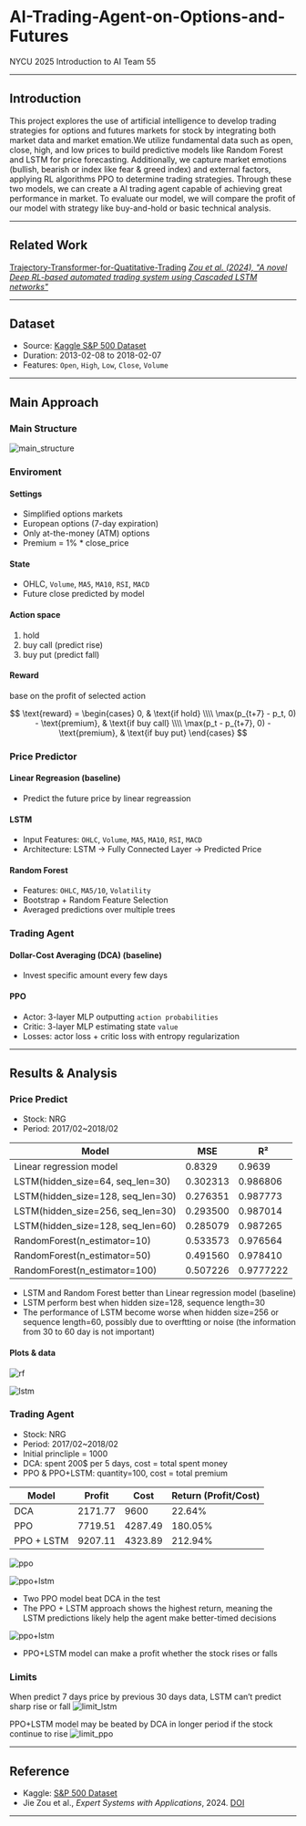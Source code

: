 # AI-Trading-Agent-on-Options-and-Futures
NYCU 2025 Introduction to AI Team 55

---

## Introduction

This project explores the use of artificial intelligence to develop trading strategies for options and futures markets for stock by integrating both market data and market emation.We utilize fundamental data such as open, close, high, and low prices to build predictive models like Random Forest and LSTM for price forecasting. Additionally, we capture market emotions (bullish, bearish or index like fear & greed index) and external factors, applying RL algorithms PPO to determine trading strategies. Through these two models, we can create a AI trading agent capable of achieving great performance in market. To evaluate our model, we will compare the profit of our model with strategy like buy-and-hold or basic technical analysis.

---

## Related Work

[Trajectory-Transformer-for-Quatitative-Trading](https://github.com/KJLdefeated/Trajectory-Transformer-for-Quatitative-Trading)
[*Zou et al. (2024), "A novel Deep RL-based automated trading system using Cascaded LSTM networks"*](https://arxiv.org/abs/2212.02721)

---
## Dataset

- Source: [Kaggle S&P 500 Dataset](https://www.kaggle.com/datasets/camnugent/sandp500)
- Duration: 2013-02-08 to 2018-02-07
- Features: `Open`, `High`, `Low`, `Close`, `Volume`

---
## Main Approach

### Main Structure

![main_structure](image/main_structure_white.png)

### Enviroment

#### Settings

- Simplified options markets
- European options (7-day expiration)
- Only at-the-money (ATM) options
- Premium = 1% * close_price

#### State

- OHLC, `Volume`, `MA5`, `MA10`, `RSI`, `MACD`
- Future close predicted by model

#### Action space

1. hold
2. buy call (predict rise)
3. buy put (predict fall)

#### Reward

base on the profit of selected action

$$
\text{reward} =
\begin{cases}
0, & \text{if hold} \\\\
\max(p_{t+7} - p_t, 0) - \text{premium}, & \text{if buy call} \\\\
\max(p_t - p_{t+7}, 0) - \text{premium}, & \text{if buy put}
\end{cases}
$$


### Price Predictor

#### Linear Regreasion (baseline)

- Predict the future price by linear regreassion

#### LSTM

- Input Features: `OHLC`, `Volume`, `MA5`, `MA10`, `RSI`, `MACD`
- Architecture: LSTM → Fully Connected Layer → Predicted Price

#### Random Forest

- Features: `OHLC`, `MA5/10`, `Volatility`
- Bootstrap + Random Feature Selection
- Averaged predictions over multiple trees

### Trading Agent

#### Dollar-Cost Averaging (DCA) (baseline)

- Invest specific amount every few days

#### PPO

- Actor: 3-layer MLP outputting `action probabilities`
- Critic: 3-layer MLP estimating state `value`
- Losses: actor loss + critic loss with entropy regularization

---
## Results & Analysis

### Price Predict

- Stock: NRG
- Period: 2017/02~2018/02

| Model                                      | MSE      | R²        |
|-------------------------------------------|----------|-----------|
| Linear regression model                   | 0.8329   | 0.9639    |
| LSTM(hidden_size=64, seq_len=30)          | 0.302313 | 0.986806  |
| LSTM(hidden_size=128, seq_len=30)         | 0.276351 | 0.987773  |
| LSTM(hidden_size=256, seq_len=30)         | 0.293500 | 0.987014  |
| LSTM(hidden_size=128, seq_len=60)         | 0.285079 | 0.987265  |
| RandomForest(n_estimator=10)              | 0.533573 | 0.976564  |
| RandomForest(n_estimator=50)              | 0.491560 | 0.978410  |
| RandomForest(n_estimator=100)             | 0.507226 | 0.9777222 |

- LSTM and Random Forest better than Linear regression model (baseline)
- LSTM perform best when hidden size=128, sequence length=30
- The performance of LSTM become worse when hidden size=256 or sequence length=60, possibly due to overftting or noise (the information from 30 to 60 day is not important)

#### Plots & data

![rf](image/result_rf.png)

![lstm](image/result_lstm.png)

### Trading Agent

- Stock: NRG
- Period: 2017/02~2018/02
- Initial princliple = 1000
- DCA: spent 200$ per 5 days, cost = total spent money 
- PPO & PPO+LSTM: quantity=100, cost = total premium

| Model      | Profit   | Cost    | Return (Profit/Cost) |
|------------|----------|---------|-----------------------|
| DCA        | 2171.77  | 9600    | 22.64%                |
| PPO        | 7719.51  | 4287.49 | 180.05%               |
| PPO + LSTM | 9207.11  | 4323.89 | 212.94%               |

![ppo](image/result_ppo.png)

![ppo+lstm](image/result_ppo_lstm.png)

- Two PPO model beat DCA in the test
- The PPO + LSTM approach shows the highest return, meaning the LSTM predictions likely help the agent make better-timed decisions

![ppo+lstm](image/result_rise_fall.png)

- PPO+LSTM model can make a profit whether the stock rises or falls

### Limits

When predict 7 days price by previous 30 days data, LSTM can’t predict sharp rise or fall 
![limit_lstm](image/limit_lstm.png)

PPO+LSTM model may be beated by DCA in longer period if the stock continue to rise
![limit_ppo](image/limit_ppo.png)

---
## Reference

- Kaggle: [S&P 500 Dataset](https://www.kaggle.com/datasets/camnugent/sandp500)
- Jie Zou et al., *Expert Systems with Applications*, 2024. [DOI](https://doi.org/10.1016/j.eswa.2023.122801)

---

